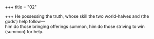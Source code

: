 +++
title = "02"

+++
He possessing the truth, whose skill the two world-halves and (the gods’)  help follow—  
him do those bringing offerings summon, him do those striving to win  (summon) for help.  